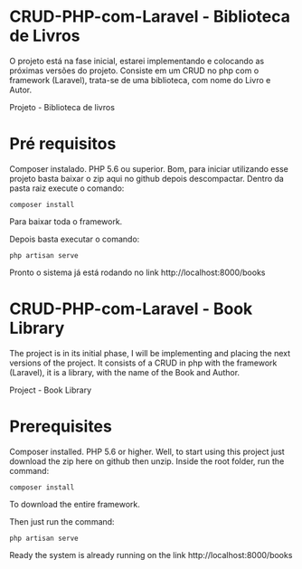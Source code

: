 # CRUD-PHP-com-Laravel - Biblioteca de Livros
O projeto está na fase inicial, estarei implementando e colocando as próximas versões do projeto. Consiste em um CRUD no php com o framework (Laravel), trata-se de uma biblioteca, com nome do Livro e Autor. 


Projeto - Biblioteca de livros 

# Pré requisitos
Composer instalado.
PHP 5.6 ou superior.
Bom, para iniciar utilizando esse projeto basta baixar o zip aqui no github depois descompactar. Dentro da pasta raiz execute o comando:

	composer install
	
Para baixar toda o framework.

Depois basta executar o comando:

	php artisan serve 

Pronto o sistema já está rodando no link http://localhost:8000/books

# CRUD-PHP-com-Laravel - Book Library
The project is in its initial phase, I will be implementing and placing the next versions of the project. It consists of a CRUD in php with the framework (Laravel), it is a library, with the name of the Book and Author.


Project - Book Library


# Prerequisites
Composer installed.
PHP 5.6 or higher.
Well, to start using this project just download the zip here on github then unzip. Inside the root folder, run the command:

	composer install

To download the entire framework.

Then just run the command:

	php artisan serve 

Ready the system is already running on the link http://localhost:8000/books
